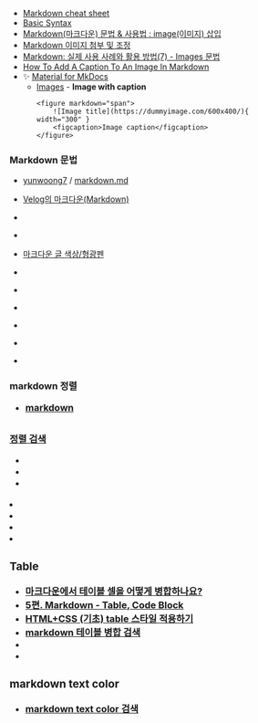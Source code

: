 - [Markdown cheat sheet](https://support.squarespace.com/hc/en-us/articles/206543587-Markdown-cheat-sheet)
- [Basic Syntax](https://www.markdownguide.org/basic-syntax/)
- [Markdown(마크다운) 문법 & 사용법 : image(이미지) 삽입](https://dlee0129.tistory.com/46)
- [Markdown 이미지 첨부 및 조정](https://velog.io/@hotmosit/Markdown-%EC%9D%B4%EB%AF%B8%EC%A7%80-%EC%B2%A8%EB%B6%80-%EB%B0%8F-%EC%A1%B0%EC%A0%95)
- [Markdown: 실제 사용 사례와 활용 방법(7) - Images 문법](https://ranna.tistory.com/25)
- [How To Add A Caption To An Image In Markdown](https://www.eddymens.com/blog/how-to-add-a-caption-to-an-image-in-markdown-53049e1750751)
- ✨ [Material for MkDocs](https://squidfunk.github.io/mkdocs-material/reference/images/)
    - [Images](https://squidfunk.github.io/mkdocs-material/reference/images/)
            - **Image with caption**
        ```
        <figure markdown="span">
            ![Image title](https://dummyimage.com/600x400/){ width="300" }
            <figcaption>Image caption</figcaption>
        </figure>
        ```

### Markdown 문법
- [yunwoong7](https://gist.github.com/yunwoong7) / [markdown.md](https://gist.github.com/yunwoong7/83246af10e1831233a870c26104e4a1f)
- [Velog의 마크다운(Markdown)](https://velog.io/@colorful-stars/Velog%EC%9D%98-%EB%A7%88%ED%81%AC%EB%8B%A4%EC%9A%B4Markdown)
- []()
- []()


- [마크다운 글 색상/형광펜](https://velog.io/@im-shung/%EB%A7%88%ED%81%AC%EB%8B%A4%EC%9A%B4-%EA%B8%80-%EC%83%89%EC%83%81%ED%98%95%EA%B4%91%ED%8E%9C)
- []()
- []()
- []()
- []()
- []()
- []()

### markdown <table> 정렬
- [markdown <table> 정렬 검색](https://www.google.com/search?q=markdown+%3Ctable%3E+%EC%A0%95%EB%A0%AC&newwindow=1&sca_esv=7e5953c6ea857c85&ei=MSRBaNSCLuHQ2roPvYfssQ0&ved=0ahUKEwiU36DUv9mNAxVhqFYBHb0DO9YQ4dUDCBA&uact=5&oq=markdown+%3Ctable%3E+%EC%A0%95%EB%A0%AC&gs_lp=Egxnd3Mtd2l6LXNlcnAiF21hcmtkb3duIDx0YWJsZT4g7KCV66CsMgUQABiABDIFEAAY7wUyBRAAGO8FMggQABiABBiiBDIIEAAYgAQYogRI9zFQoCFY3DBwAHgCkAEAmAGDAqABgwKqAQMyLTG4AQPIAQD4AQGYAgKgAowCwgIEEAAYR5gDAOIDBRIBMSBAiAYBkAYKkgcFMS4wLjGgB_oCsgcDMi0xuAeHAsIHBTAuMS4xyAcF&sclient=gws-wiz-serp)
  - []()
  - []()
  - []()
- []()
- []()
- []()
- []()

### Table
- [마크다운에서 테이블 셀을 어떻게 병합하나요?](https://www.markdowntoolbox.com/ko/%EB%B8%94%EB%A1%9C%EA%B7%B8/%EB%A7%88%ED%81%AC%EB%8B%A4%EC%9A%B4%EC%97%90%EC%84%9C-%ED%85%8C%EC%9D%B4%EB%B8%94-%EC%85%80%EC%9D%84-%EC%96%B4%EB%96%BB%EA%B2%8C-%EB%B3%91%ED%95%A9%ED%95%98%EB%82%98%EC%9A%94/)
- [5편. Markdown - Table, Code Block](https://xeppetto.github.io/%EC%86%8C%ED%94%84%ED%8A%B8%EC%9B%A8%EC%96%B4/Markdown/05-How-To-Use-Markdown-Table-CodeBlock/)
- [HTML+CSS (기초) table 스타일 적용하기](https://lcw126.tistory.com/139)
- [markdown 테이블 병합 검색](https://www.google.com/search?q=markdown+%ED%85%8C%EC%9D%B4%EB%B8%94+%EB%B3%91%ED%95%A9&oq=markdown+%ED%85%8C%EC%9D%B4%EB%B8%94+&gs_lcrp=EgZjaHJvbWUqBwgCEAAYgAQyDAgAEEUYORiABBiiBDIHCAEQABiABDIHCAIQABiABDIGCAMQABgeMgYIBBAAGB4yCggFEAAYgAQYogQyBggGEEUYQTIGCAcQRRhB0gEIOTQ2M2owajeoAgCwAgA&sourceid=chrome&ie=UTF-8)
- []()
- []()

### markdown text color
- [markdown text color 검색]()